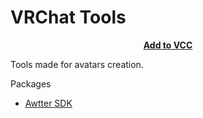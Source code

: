 # VRChat Tools

<p align="center">
<b><a href="https://killers0992.github.io/AwtterSDK">Add to VCC</a></b>
</p>

Tools made for avatars creation.

Packages
 - [Awtter SDK](https://github.com/Killers0992/AwtterSDK)


